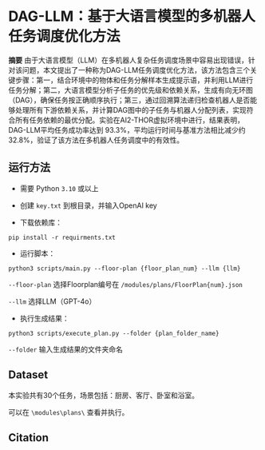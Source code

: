 # DAG-LLM：基于大语言模型的多机器人任务调度优化方法

**摘要** 由于大语言模型（LLM）在多机器人复杂任务调度场景中容易出现错误，针对该问题，本文提出了一种称为DAG-LLM任务调度优化方法，该方法包含三个关键步骤：第一，结合环境中的物体和任务分解样本生成提示语，并利用LLM进行任务分解；第二，大语言模型分析子任务的优先级和依赖关系，生成有向无环图（DAG），确保任务按正确顺序执行；第三，通过回溯算法递归检查机器人是否能够处理所有下游依赖关系，并计算DAG图中的子任务与机器人分配列表，实现符合所有任务依赖的最优分配。实验在AI2-THOR虚拟环境中进行，结果表明，DAG-LLM平均任务成功率达到 93.3%，平均运行时间与基准方法相比减少约 32.8%，验证了该方法在多机器人任务调度中的有效性。

## 运行方法

* 需要 Python `3.10` 或以上

* 创建 `key.txt` 到根目录，并输入OpenAI key

* 下载依赖库：
```commandline
pip install -r requirments.txt
```

* 运行脚本：
```commandline
python3 scripts/main.py --floor-plan {floor_plan_num} --llm {llm}
```
`--floor-plan` 选择Floorplan编号在 `/modules/plans/FloorPlan{num}.json`

`--llm` 选择LLM（GPT-4o）

* 执行生成结果：
```commandline
python3 scripts/execute_plan.py --folder {plan_folder_name}
```

`--folder` 输入生成结果的文件夹命名

## Dataset

本实验共有30个任务，场景包括：厨房、客厅、卧室和浴室。

可以在 `\modules\plans\` 查看并执行。

## Citation

